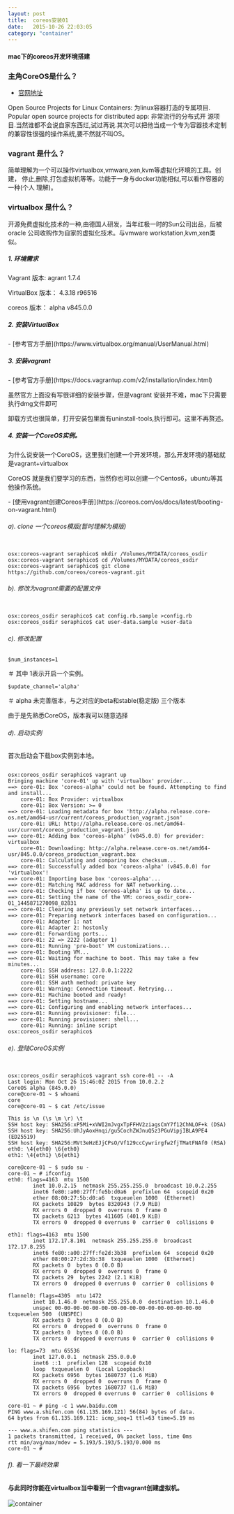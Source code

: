```yaml
---
layout: post
title:  coreos安装01
date:   2015-10-26 22:03:05
category: "container"
---
```


<h4>mac下的coreos开发环境搭建</h4>

### 主角CoreOS是什么？

- [官网地址](https://coreos.com/)


Open Source Projects for Linux Containers: 为linux容器打造的专属项目.
Popular open source projects for distributed app: 非常流行的分布式开
源项目.当然谁都不会说自家东西烂,试过再说.其次可以把他当成一个专为容器技术定制
的兼容性很强的操作系统,要不然就不叫OS。


### vagrant 是什么？

简单理解为一个可以操作virtualbox,vmware,xen,kvm等虚拟化环境的工具。创建，
停止,删除,打包虚拟机等等。功能于一身与docker功能相似,可以看作容器的一种(个人
理解)。

### virtualbox 是什么？

开源免费虚拟化技术的一种,由德国人研发，当年红极一时的Sun公司出品，后被oracle
公司收购作为自家的虚拟化技术。与vmware workstation,kvm,xen类似。

<h5>1. 环境需求</h5>

<p> Vagrant 版本: agrant 1.7.4</p>
<p> VirtualBox 版本： 4.3.18 r96516 </p>
<p> coreos 版本： alpha v845.0.0</p>

<h5>2. 安装VirtualBox </h5>
- [参考官方手册](https://www.virtualbox.org/manual/UserManual.html)

<h5>3. 安装vagrant </h5>
- [参考官方手册](https://docs.vagrantup.com/v2/installation/index.html)

<p>虽然官方上面没有写很详细的安装步骤，但是vagrant 安装并不难，mac下只需要执行dmg文件即可</p>
<p>卸载方式也很简单，打开安装包里面有uninstall-tools,执行即可。这里不再赘述。</p>


<h5>4. 安装一个CoreOS实例。</h5>

<p>为什么说安装一个CoreOS，这里我们创建一个开发环境，那么开发环境的基础就是vagrant+virtualbox</p>
<p>CoreOS 就是我们要学习的东西，当然你也可以创建一个Centos6，ubuntu等其他操作系统。</p>
- [使用vagrant创建Coreos手册](https://coreos.com/os/docs/latest/booting-on-vagrant.html)

<h6>a). clone 一个coreos模版(暂时理解为模版)</h6>
<pre><code>
osx:coreos-vagrant seraphico$ mkdir /Volumes/MYDATA/coreos_osdir
osx:coreos-vagrant seraphico$ cd /Volumes/MYDATA/coreos_osdir
osx:coreos-vagrant seraphico$ git clone https://github.com/coreos/coreos-vagrant.git
</code></pre>

<h6>b). 修改为vagrant需要的配置文件</h6>
<pre><code>
osx:coreos_osdir seraphico$ cat config.rb.sample >config.rb
osx:coreos_osdir seraphico$ cat user-data.sample >user-data
</code></pre>
<h6>c). 修改配置</h6>

<pre><code>$num_instances=1</code></pre>  ＃ 其中 1表示开启一个实例。
<pre><code>$update_channel='alpha'</code></pre>  ＃ alpha 未完善版本，与之对应的beta和stable(稳定版) 三个版本
<p>由于是先熟悉CoreOS，版本我可以随意选择</p>

<h6>d). 启动实例</h6>
<p> 首次启动会下载box实例到本地。</p>
<pre><code>
osx:coreos_osdir seraphico$ vagrant up
Bringing machine 'core-01' up with 'virtualbox' provider...
==> core-01: Box 'coreos-alpha' could not be found. Attempting to find and install...
    core-01: Box Provider: virtualbox
    core-01: Box Version: >= 0
==> core-01: Loading metadata for box 'http://alpha.release.core-os.net/amd64-usr/current/coreos_production_vagrant.json'
    core-01: URL: http://alpha.release.core-os.net/amd64-usr/current/coreos_production_vagrant.json
==> core-01: Adding box 'coreos-alpha' (v845.0.0) for provider: virtualbox
    core-01: Downloading: http://alpha.release.core-os.net/amd64-usr/845.0.0/coreos_production_vagrant.box
    core-01: Calculating and comparing box checksum...
==> core-01: Successfully added box 'coreos-alpha' (v845.0.0) for 'virtualbox'!
==> core-01: Importing base box 'coreos-alpha'...
==> core-01: Matching MAC address for NAT networking...
==> core-01: Checking if box 'coreos-alpha' is up to date...
==> core-01: Setting the name of the VM: coreos_osdir_core-01_1445871270098_82831
==> core-01: Clearing any previously set network interfaces...
==> core-01: Preparing network interfaces based on configuration...
    core-01: Adapter 1: nat
    core-01: Adapter 2: hostonly
==> core-01: Forwarding ports...
    core-01: 22 => 2222 (adapter 1)
==> core-01: Running 'pre-boot' VM customizations...
==> core-01: Booting VM...
==> core-01: Waiting for machine to boot. This may take a few minutes...
    core-01: SSH address: 127.0.0.1:2222
    core-01: SSH username: core
    core-01: SSH auth method: private key
    core-01: Warning: Connection timeout. Retrying...
==> core-01: Machine booted and ready!
==> core-01: Setting hostname...
==> core-01: Configuring and enabling network interfaces...
==> core-01: Running provisioner: file...
==> core-01: Running provisioner: shell...
    core-01: Running: inline script
osx:coreos_osdir seraphico$
</code></pre>

<h6>e). 登陆CoreOS实例</h6>

<pre><code>
osx:coreos_osdir seraphico$ vagrant ssh core-01 -- -A
Last login: Mon Oct 26 15:46:02 2015 from 10.0.2.2
CoreOS alpha (845.0.0)
core@core-01 ~ $ whoami
core
core@core-01 ~ $ cat /etc/issue

This is \n (\s \m \r) \t
SSH host key: SHA256:xP5Mi+xVWI2mJvgxTpFFHV2ziagsCmY7f12ChNLOF+k (DSA)
SSH host key: SHA256:UhJyAoxHnqi/gu5CochZWJnuQ5z3PGuVipjIBLA9PE4 (ED25519)
SSH host key: SHA256:MVt3eHzEJjCPsO/Vf129ccCywrirgfw2fjTMatFNAf0 (RSA)
eth0: \4{eth0} \6{eth0}
eth1: \4{eth1} \6{eth1}

core@core-01 ~ $ sudo su -
core-01 ~ # ifconfig
eth0: flags=4163<UP,BROADCAST,RUNNING,MULTICAST>  mtu 1500
        inet 10.0.2.15  netmask 255.255.255.0  broadcast 10.0.2.255
        inet6 fe80::a00:27ff:fe5b:d0a6  prefixlen 64  scopeid 0x20<link>
        ether 08:00:27:5b:d0:a6  txqueuelen 1000  (Ethernet)
        RX packets 10829  bytes 8320943 (7.9 MiB)
        RX errors 0  dropped 0  overruns 0  frame 0
        TX packets 6213  bytes 411605 (401.9 KiB)
        TX errors 0  dropped 0 overruns 0  carrier 0  collisions 0

eth1: flags=4163<UP,BROADCAST,RUNNING,MULTICAST>  mtu 1500
        inet 172.17.8.101  netmask 255.255.255.0  broadcast 172.17.8.255
        inet6 fe80::a00:27ff:fe2d:3b38  prefixlen 64  scopeid 0x20<link>
        ether 08:00:27:2d:3b:38  txqueuelen 1000  (Ethernet)
        RX packets 0  bytes 0 (0.0 B)
        RX errors 0  dropped 0  overruns 0  frame 0
        TX packets 29  bytes 2242 (2.1 KiB)
        TX errors 0  dropped 0 overruns 0  carrier 0  collisions 0

flannel0: flags=4305<UP,POINTOPOINT,RUNNING,NOARP,MULTICAST>  mtu 1472
        inet 10.1.46.0  netmask 255.255.0.0  destination 10.1.46.0
        unspec 00-00-00-00-00-00-00-00-00-00-00-00-00-00-00-00  txqueuelen 500  (UNSPEC)
        RX packets 0  bytes 0 (0.0 B)
        RX errors 0  dropped 0  overruns 0  frame 0
        TX packets 0  bytes 0 (0.0 B)
        TX errors 0  dropped 0 overruns 0  carrier 0  collisions 0

lo: flags=73<UP,LOOPBACK,RUNNING>  mtu 65536
        inet 127.0.0.1  netmask 255.0.0.0
        inet6 ::1  prefixlen 128  scopeid 0x10<host>
        loop  txqueuelen 0  (Local Loopback)
        RX packets 6956  bytes 1680737 (1.6 MiB)
        RX errors 0  dropped 0  overruns 0  frame 0
        TX packets 6956  bytes 1680737 (1.6 MiB)
        TX errors 0  dropped 0 overruns 0  carrier 0  collisions 0

core-01 ~ # ping -c 1 www.baidu.com
PING www.a.shifen.com (61.135.169.121) 56(84) bytes of data.
64 bytes from 61.135.169.121: icmp_seq=1 ttl=63 time=5.19 ms

--- www.a.shifen.com ping statistics ---
1 packets transmitted, 1 received, 0% packet loss, time 0ms
rtt min/avg/max/mdev = 5.193/5.193/5.193/0.000 ms
core-01 ~ #
</code></pre>


<h6>f). 看一下最终效果</h6>

#### 与此同时你能在virtualbox当中看到一个由vagrant创建虚拟机。


![container](images/02.png)
